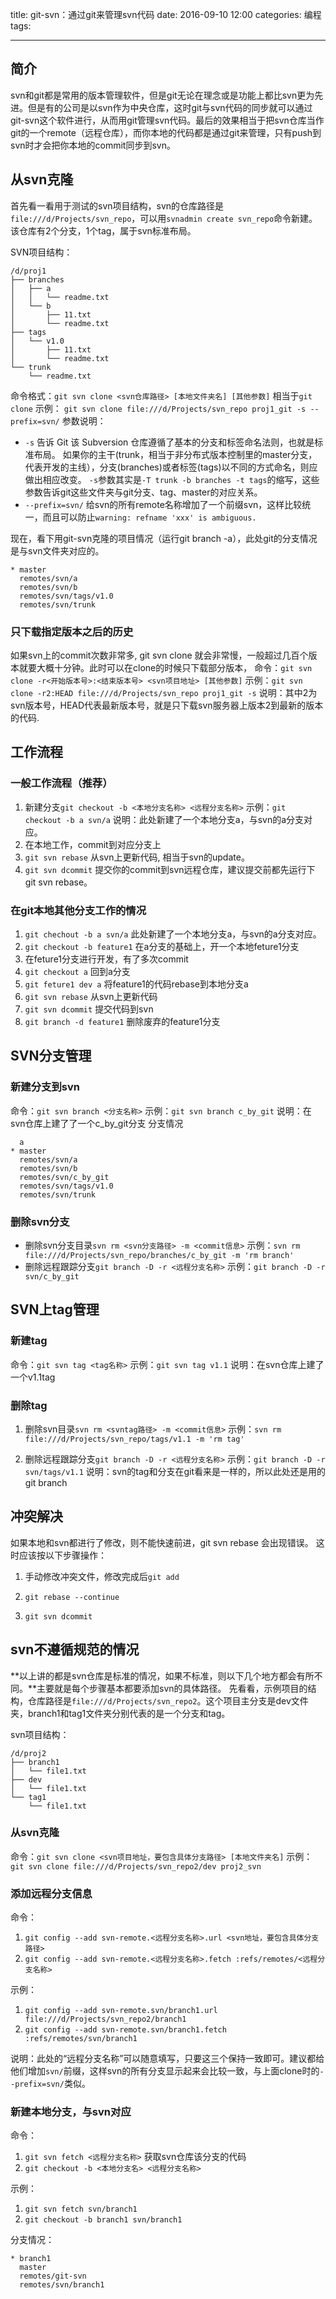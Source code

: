 title: git-svn：通过git来管理svn代码
date: 2016-09-10 12:00
categories: 编程
tags:

----

## 简介
svn和git都是常用的版本管理软件，但是git无论在理念或是功能上都比svn更为先进。但是有的公司是以svn作为中央仓库，这时git与svn代码的同步就可以通过 git-svn这个软件进行，从而用git管理svn代码。最后的效果相当于把svn仓库当作git的一个remote（远程仓库），而你本地的代码都是通过git来管理，只有push到svn时才会把你本地的commit同步到svn。

## 从svn克隆
首先看一看用于测试的svn项目结构，svn的仓库路径是`file:///d/Projects/svn_repo`，可以用`svnadmin create svn_repo`命令新建。该仓库有2个分支，1个tag，属于svn标准布局。

SVN项目结构：
```
/d/proj1
├── branches
│   ├── a
│   │   └── readme.txt
│   └── b
│       ├── 11.txt
│       └── readme.txt
├── tags
│   └── v1.0
│       ├── 11.txt
│       └── readme.txt
└── trunk
    └── readme.txt
```

命令格式：`git svn clone <svn仓库路径> [本地文件夹名] [其他参数]` 相当于`git clone`
示例： `git svn clone file:///d/Projects/svn_repo proj1_git -s --prefix=svn/`
参数说明：
- `-s` 告诉 Git 该 Subversion 仓库遵循了基本的分支和标签命名法则，也就是标准布局。
如果你的主干(trunk，相当于非分布式版本控制里的master分支，代表开发的主线），分支(branches)或者标签(tags)以不同的方式命名，则应做出相应改变。
`-s`参数其实是`-T trunk -b branches -t tags`的缩写，这些参数告诉git这些文件夹与git分支、tag、master的对应关系。
- `--prefix=svn/` 给svn的所有remote名称增加了一个前缀svn，这样比较统一，而且可以防止`warning: refname 'xxx' is ambiguous.`

现在，看下用git-svn克隆的项目情况（运行git branch -a），此处git的分支情况是与svn文件夹对应的。
```
* master
  remotes/svn/a
  remotes/svn/b
  remotes/svn/tags/v1.0
  remotes/svn/trunk
```

### 只下载指定版本之后的历史
如果svn上的commit次数非常多, git svn clone 就会非常慢，一般超过几百个版本就要大概十分钟。此时可以在clone的时候只下载部分版本，
命令：`git svn clone -r<开始版本号>:<结束版本号> <svn项目地址> [其他参数]`
示例：`git svn clone -r2:HEAD file:///d/Projects/svn_repo proj1_git -s`
说明：其中2为svn版本号，HEAD代表最新版本号，就是只下载svn服务器上版本2到最新的版本的代码.

## 工作流程
### 一般工作流程（推荐）
1. 新建分支`git checkout -b <本地分支名称> <远程分支名称>`
示例：`git checkout -b a svn/a`
说明：此处新建了一个本地分支a，与svn的a分支对应。
2. 在本地工作，commit到对应分支上
3. `git svn rebase` 从svn上更新代码, 相当于svn的update。
4. `git svn dcommit` 提交你的commit到svn远程仓库，建议提交前都先运行下git svn rebase。

### 在git本地其他分支工作的情况
1. `git chechout -b a svn/a` 此处新建了一个本地分支a，与svn的a分支对应。
2. `git checkout -b feature1` 在a分支的基础上，开一个本地feture1分支
3. 在feture1分支进行开发，有了多次commit
4. `git checkout a` 回到a分支
5. `git feture1 dev a` 将feature1的代码rebase到本地分支a
6. `git svn rebase` 从svn上更新代码
7. `git svn dcommit` 提交代码到svn
8. `git branch -d feature1` 删除废弃的feature1分支

## SVN分支管理
### 新建分支到svn
命令：`git svn branch <分支名称>`
示例：`git svn branch c_by_git`
说明：在svn仓库上建了了一个c_by_git分支
分支情况
```
  a
* master
  remotes/svn/a
  remotes/svn/b
  remotes/svn/c_by_git
  remotes/svn/tags/v1.0
  remotes/svn/trunk
```
### 删除svn分支
- 删除svn分支目录`svn rm <svn分支路径> -m <commit信息>`
示例：`svn rm file:///d/Projects/svn_repo/branches/c_by_git -m 'rm branch'`
- 删除远程跟踪分支`git branch -D -r <远程分支名称>`
示例：`git branch -D -r svn/c_by_git`


## SVN上tag管理
### 新建tag
命令：`git svn tag <tag名称>`
示例：`git svn tag v1.1`
说明：在svn仓库上建了一个v1.1tag
### 删除tag
1. 删除svn目录`svn rm <svntag路径> -m <commit信息>`
示例：`svn rm file:///d/Projects/svn_repo/tags/v1.1 -m 'rm tag'`

2. 删除远程跟踪分支`git branch -D -r <远程分支名称>`
示例：`git branch -D -r svn/tags/v1.1`
说明：svn的tag和分支在git看来是一样的，所以此处还是用的git branch

## 冲突解决
如果本地和svn都进行了修改，则不能快速前进，git svn rebase 会出现错误。
这时应该按以下步骤操作：

1. 手动修改冲突文件，修改完成后`git add`

2. `git rebase --continue`

3. `git svn dcommit`


## svn不遵循规范的情况
**以上讲的都是svn仓库是标准的情况，如果不标准，则以下几个地方都会有所不同。**主要就是每个步骤基本都要添加svn的具体路径。
先看看，示例项目的结构，仓库路径是`file:///d/Projects/svn_repo2`。这个项目主分支是dev文件夹，branch1和tag1文件夹分别代表的是一个分支和tag。

svn项目结构：
```
/d/proj2
├── branch1
│   └── file1.txt
├── dev
│   └── file1.txt
└── tag1
    └── file1.txt
```

### 从svn克隆
命令：`git svn clone <svn项目地址，要包含具体分支路径> [本地文件夹名]`
示例：`git svn clone file:///d/Projects/svn_repo2/dev proj2_svn`

### 添加远程分支信息
命令：
  1. `git config --add svn-remote.<远程分支名称>.url <svn地址，要包含具体分支路径>`
  2. `git config --add svn-remote.<远程分支名称>.fetch :refs/remotes/<远程分支名称>`

示例：
  1. `git config --add svn-remote.svn/branch1.url file:///d/Projects/svn_repo2/branch1`
  2. `git config --add svn-remote.svn/branch1.fetch :refs/remotes/svn/branch1`

说明：此处的“远程分支名称”可以随意填写，只要这三个保持一致即可。建议都给他们增加`svn/`前缀，这样svn的所有分支显示起来会比较一致，与上面clone时的`--prefix=svn/`类似。

### 新建本地分支，与svn对应
命令：
  1. `git svn fetch <远程分支名称>` 获取svn仓库该分支的代码
  2. `git checkout -b <本地分支名> <远程分支名称>`

示例：
  1. `git svn fetch svn/branch1`
  2. `git checkout -b branch1 svn/branch1`

分支情况：
```
* branch1
  master
  remotes/git-svn
  remotes/svn/branch1
```
